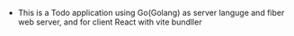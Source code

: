 - This is a Todo application using Go(Golang) as server languge and fiber web server, and for client React with vite bundller
